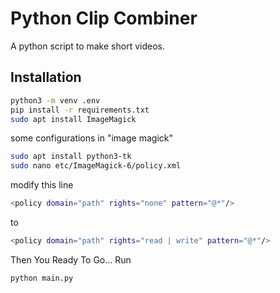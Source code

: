 # Python Clip Combiner

A python script to make short videos.

## Installation

```bash
python3 -m venv .env
pip install -r requirements.txt
sudo apt install ImageMagick
```

some configurations in "image magick"

```bash
sudo apt install python3-tk
sudo nano etc/ImageMagick-6/policy.xml
```

modify this line

```bash
<policy domain="path" rights="none" pattern="@*"/>
```

to

```bash
<policy domain="path" rights="read | write" pattern="@*"/>
```

Then You Ready To Go... Run

```bash
python main.py
```
